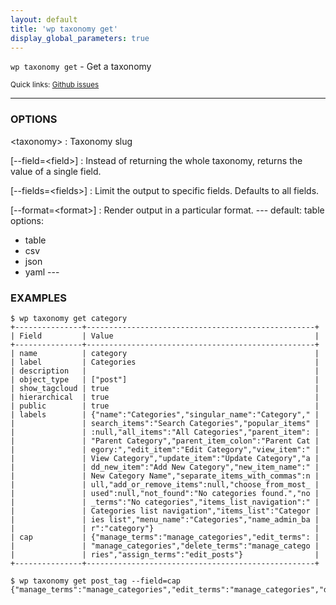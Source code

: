```yaml
---
layout: default
title: 'wp taxonomy get'
display_global_parameters: true
---
```


`wp taxonomy get` - Get a taxonomy

<small>Quick links: <a href="https://github.com/wp-cli/wp-cli/issues?q=is%3Aopen+label%3Acommand%3Ataxonomy-get+sort%3Aupdated-desc">Github issues</a></small>

<hr />

### OPTIONS

&lt;taxonomy&gt;
: Taxonomy slug

[\--field=&lt;field&gt;]
: Instead of returning the whole taxonomy, returns the value of a single field.

[\--fields=&lt;fields&gt;]
: Limit the output to specific fields. Defaults to all fields.

[\--format=&lt;format&gt;]
: Render output in a particular format.
\---
default: table
options:
  - table
  - csv
  - json
  - yaml
\---

### EXAMPLES

    $ wp taxonomy get category
    +---------------+---------------------------------------------------+
    | Field         | Value                                             |
    +---------------+---------------------------------------------------+
    | name          | category                                          |
    | label         | Categories                                        |
    | description   |                                                   |
    | object_type   | ["post"]                                          |
    | show_tagcloud | true                                              |
    | hierarchical  | true                                              |
    | public        | true                                              |
    | labels        | {"name":"Categories","singular_name":"Category"," |
    |               | search_items":"Search Categories","popular_items" |
    |               | :null,"all_items":"All Categories","parent_item": |
    |               | "Parent Category","parent_item_colon":"Parent Cat |
    |               | egory:","edit_item":"Edit Category","view_item":" |
    |               | View Category","update_item":"Update Category","a |
    |               | dd_new_item":"Add New Category","new_item_name":" |
    |               | New Category Name","separate_items_with_commas":n |
    |               | ull,"add_or_remove_items":null,"choose_from_most_ |
    |               | used":null,"not_found":"No categories found.","no |
    |               | _terms":"No categories","items_list_navigation":" |
    |               | Categories list navigation","items_list":"Categor |
    |               | ies list","menu_name":"Categories","name_admin_ba |
    |               | r":"category"}                                    |
    | cap           | {"manage_terms":"manage_categories","edit_terms": |
    |               | "manage_categories","delete_terms":"manage_catego |
    |               | ries","assign_terms":"edit_posts"}                |
    +---------------+---------------------------------------------------+

    $ wp taxonomy get post_tag --field=cap
    {"manage_terms":"manage_categories","edit_terms":"manage_categories","delete_terms":"manage_categories","assign_terms":"edit_posts"}



